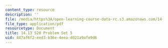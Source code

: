 ```yaml
---
content_type: resource
description: ''
file: /media/https%3A/open-learning-course-data-rc.s3.amazonaws.com/14-13-psychology-and-economics-spring-2020/447af6f2eed3b36e4eeadd21a9afe9d6_MIT14_13s20_pset5.pdf
file_type: application/pdf
resourcetype: Document
title: 14.13 S20 Problem Set 5
uid: 447af6f2-eed3-b36e-4eea-dd21a9afe9d6
---
```

